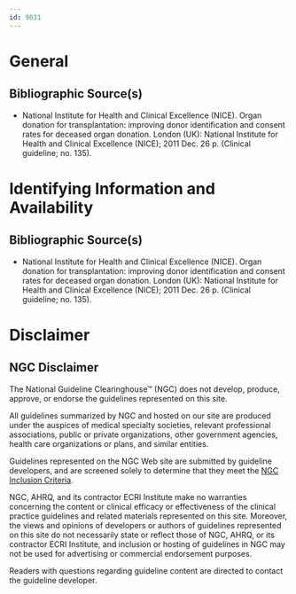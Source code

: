 ```yaml
---
id: 9031
---
```


# General

## Bibliographic Source(s)

- National Institute for Health and Clinical Excellence (NICE). Organ donation for transplantation: improving donor identification and consent rates for deceased organ donation. London (UK): National Institute for Health and Clinical Excellence (NICE); 2011 Dec. 26 p. (Clinical guideline; no. 135).

# Identifying Information and Availability

## Bibliographic Source(s)

- National Institute for Health and Clinical Excellence (NICE). Organ donation for transplantation: improving donor identification and consent rates for deceased organ donation. London (UK): National Institute for Health and Clinical Excellence (NICE); 2011 Dec. 26 p. (Clinical guideline; no. 135).

# Disclaimer

## NGC Disclaimer

The National Guideline Clearinghouse™ (NGC) does not develop, produce, approve, or endorse the guidelines represented on this site.

All guidelines summarized by NGC and hosted on our site are produced under the auspices of medical specialty societies, relevant professional associations, public or private organizations, other government agencies, health care organizations or plans, and similar entities.

Guidelines represented on the NGC Web site are submitted by guideline developers, and are screened solely to determine that they meet the [NGC Inclusion Criteria](/help-and-about/summaries/inclusion-criteria).

NGC, AHRQ, and its contractor ECRI Institute make no warranties concerning the content or clinical efficacy or effectiveness of the clinical practice guidelines and related materials represented on this site. Moreover, the views and opinions of developers or authors of guidelines represented on this site do not necessarily state or reflect those of NGC, AHRQ, or its contractor ECRI Institute, and inclusion or hosting of guidelines in NGC may not be used for advertising or commercial endorsement purposes.

Readers with questions regarding guideline content are directed to contact the guideline developer.

